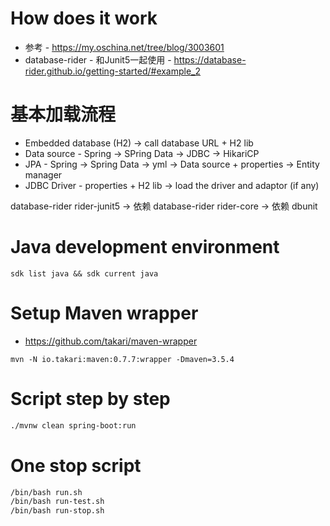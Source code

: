 # How does it work

- 参考 - <https://my.oschina.net/tree/blog/3003601>
- database-rider - 和Junit5一起使用 - <https://database-rider.github.io/getting-started/#example_2>

# 基本加载流程

- Embedded database (H2) -> call database URL + H2 lib
- Data source - Spring -> SPring Data -> JDBC -> HikariCP
- JPA - Spring -> Spring Data -> yml -> Data source + properties -> Entity manager
- JDBC Driver - properties + H2 lib -> load the driver and adaptor (if any)

database-rider rider-junit5 -> 依赖 database-rider rider-core -> 依赖 dbunit


# Java development environment

`sdk list java && sdk current java`

# Setup Maven wrapper

- https://github.com/takari/maven-wrapper

`mvn -N io.takari:maven:0.7.7:wrapper -Dmaven=3.5.4`

# Script step by step

```bash
./mvnw clean spring-boot:run
```

# One stop script

```bash
/bin/bash run.sh
/bin/bash run-test.sh
/bin/bash run-stop.sh
```
